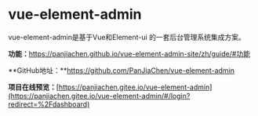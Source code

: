 # vue-element-admin

vue-element-admin是基于Vue和Element-ui 的一套后台管理系统集成方案。

**功能：**<https://panjiachen.github.io/vue-element-admin-site/zh/guide/#功能>

**GitHub地址：**https://github.com/PanJiaChen/vue-element-admin

**项目在线预览：**[https://panjiachen.gitee.io/vue-element-admin](https://panjiachen.gitee.io/vue-element-admin/#/login?redirect=%2Fdashboard)
